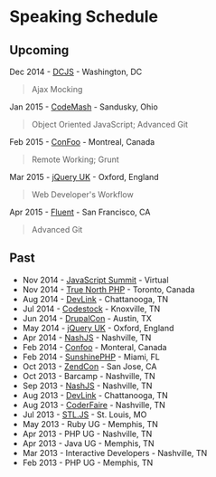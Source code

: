 
# Speaking Schedule

## Upcoming

Dec 2014 - [DCJS](http://www.meetup.com/DC-JavaScript/events/218040632/) - Washington, DC
> Ajax Mocking

Jan 2015 - [CodeMash](http://www.codemash.org) - Sandusky, Ohio
> Object Oriented JavaScript; Advanced Git

Feb 2015 - [ConFoo](http://confoo.ca) - Montreal, Canada
> Remote Working; Grunt

Mar 2015 - [jQuery UK](http://jqueryuk.com/2015/) - Oxford, England
> Web Developer's Workflow

Apr 2015 - [Fluent](http://fluentconf.com) - San Francisco, CA
> Advanced Git

## Past

* Nov 2014 - [JavaScript Summit](http://jssummit.com) - Virtual
* Nov 2014 - [True North PHP](http://truenorthphp.ca) - Toronto, Canada
* Aug 2014 - [DevLink](http://devlink.net) - Chattanooga, TN
* Jul 2014 - [Codestock](http://codestock.org) - Knoxville, TN
* Jun 2014 - [DrupalCon](https://austin2014.drupal.org) - Austin, TX
* May 2014 - [jQuery UK](http://jqueryuk.com/2014) - Oxford, England
* Apr 2014 - [NashJS](http://nashjs.org) - Nashville, TN
* Feb 2014 - [Confoo](http://confoo.ca/en/2014/sessions) - Monteral, Canada
* Feb 2014 - [SunshinePHP](http://2014.sunshinephp.com) - Miami, FL
* Oct 2013 - [ZendCon](http://zendcon.com) - San Jose, CA
* Oct 2013 - Barcamp - Nashville, TN
* Sep 2013 - [NashJS](http://nashjs.org) - Nashville, TN
* Aug 2013 - [DevLink](http://devlink.net) - Chattanooga, TN
* Aug 2013 - [CoderFaire](http://coderfaire.com) - Nashville, TN
* Jul 2013 - [STL.JS](http://www.meetup.com/STL-JS-meetup) - St. Louis, MO
* May 2013 - Ruby UG - Memphis, TN
* Apr 2013 - PHP UG - Nashville, TN
* Apr 2013 - Java UG - Memphis, TN
* Mar 2013 - Interactive Developers - Nashville, TN
* Feb 2013 - PHP UG - Memphis, TN
